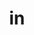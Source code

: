 ---
title: in
ch: five
pos: prepdual
meaningone: in
dione: (with ablative)
meaningtwo: into
ditwo: (with accusative)
rep: yes
allmeanings: yes
inactive: yes
---